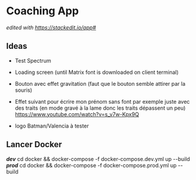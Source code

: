 # Coaching App

*edited with https://stackedit.io/app#*

## Ideas

 - Test Spectrum 

 - Loading screen (until Matrix font is downloaded on client terminal)

 - Bouton avec effet gravitation (faut que le bouton semble attirer par la souris)

 - Effet suivant pour écrire mon prénom sans font par exemple juste avec des traits (en mode gravé à la lame donc les traits dépassent un peu)
 https://www.youtube.com/watch?v=s_v7w-Kpx9Q

 - logo Batman/Valencia à tester


## Lancer Docker

***dev***
cd docker && docker-compose -f docker-compose.dev.yml up --build
***prod***
cd docker && docker-compose -f docker-compose.prod.yml up --build
